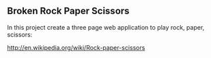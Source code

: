 Broken Rock Paper Scissors
--------------------------

In this project create a three page web application to play rock, paper, scissors: 

http://en.wikipedia.org/wiki/Rock-paper-scissors

